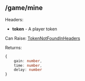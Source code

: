 ## /game/mine

Headers:  
  - **token** - A player token  

Can Raise: [TokenNotFoundInHeaders](https://github.com/mateoox600/RGRPG/blob/master/docs/errors/TokenNotFoundInHeaders.md)

Returns:  
```ts
{
    gain: number,
    time: number,
    delay: number
}
```